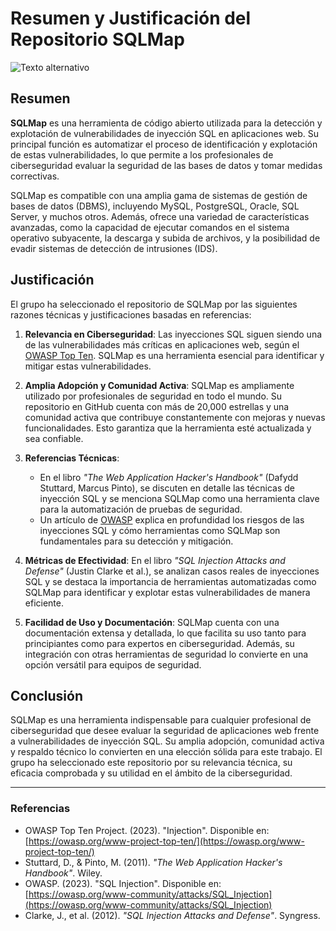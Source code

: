 # Resumen y Justificación del Repositorio SQLMap

![Texto alternativo]([URL_de_la_imagen](https://www.google.com/url?sa=i&url=https%3A%2F%2Fwww.vaadata.com%2Fblog%2Fsqlmap-the-tool-for-detecting-and-exploiting-sql-injections%2F&psig=AOvVaw1S_4ylYoCTVqFP5cWQo5Zp&ust=1742146848321000&source=images&cd=vfe&opi=89978449&ved=0CBQQjRxqFwoTCODH1_LQjIwDFQAAAAAdAAAAABAS))

## Resumen

**SQLMap** es una herramienta de código abierto utilizada para la detección y explotación de vulnerabilidades de inyección SQL en aplicaciones web. Su principal función es automatizar el proceso de identificación y explotación de estas vulnerabilidades, lo que permite a los profesionales de ciberseguridad evaluar la seguridad de las bases de datos y tomar medidas correctivas.

SQLMap es compatible con una amplia gama de sistemas de gestión de bases de datos (DBMS), incluyendo MySQL, PostgreSQL, Oracle, SQL Server, y muchos otros. Además, ofrece una variedad de características avanzadas, como la capacidad de ejecutar comandos en el sistema operativo subyacente, la descarga y subida de archivos, y la posibilidad de evadir sistemas de detección de intrusiones (IDS).

## Justificación

El grupo ha seleccionado el repositorio de SQLMap por las siguientes razones técnicas y justificaciones basadas en referencias:

1. **Relevancia en Ciberseguridad**: Las inyecciones SQL siguen siendo una de las vulnerabilidades más críticas en aplicaciones web, según el [OWASP Top Ten](https://owasp.org/www-project-top-ten/). SQLMap es una herramienta esencial para identificar y mitigar estas vulnerabilidades.

2. **Amplia Adopción y Comunidad Activa**: SQLMap es ampliamente utilizado por profesionales de seguridad en todo el mundo. Su repositorio en GitHub cuenta con más de 20,000 estrellas y una comunidad activa que contribuye constantemente con mejoras y nuevas funcionalidades. Esto garantiza que la herramienta esté actualizada y sea confiable.

3. **Referencias Técnicas**: 
   - En el libro *"The Web Application Hacker's Handbook"* (Dafydd Stuttard, Marcus Pinto), se discuten en detalle las técnicas de inyección SQL y se menciona SQLMap como una herramienta clave para la automatización de pruebas de seguridad.
   - Un artículo de [OWASP](https://owasp.org/www-community/attacks/SQL_Injection) explica en profundidad los riesgos de las inyecciones SQL y cómo herramientas como SQLMap son fundamentales para su detección y mitigación.

4. **Métricas de Efectividad**: En el libro *"SQL Injection Attacks and Defense"* (Justin Clarke et al.), se analizan casos reales de inyecciones SQL y se destaca la importancia de herramientas automatizadas como SQLMap para identificar y explotar estas vulnerabilidades de manera eficiente.

5. **Facilidad de Uso y Documentación**: SQLMap cuenta con una documentación extensa y detallada, lo que facilita su uso tanto para principiantes como para expertos en ciberseguridad. Además, su integración con otras herramientas de seguridad lo convierte en una opción versátil para equipos de seguridad.

## Conclusión

SQLMap es una herramienta indispensable para cualquier profesional de ciberseguridad que desee evaluar la seguridad de aplicaciones web frente a vulnerabilidades de inyección SQL. Su amplia adopción, comunidad activa y respaldo técnico lo convierten en una elección sólida para este trabajo. El grupo ha seleccionado este repositorio por su relevancia técnica, su eficacia comprobada y su utilidad en el ámbito de la ciberseguridad.

---

### Referencias

- OWASP Top Ten Project. (2023). "Injection". Disponible en: [https://owasp.org/www-project-top-ten/](https://owasp.org/www-project-top-ten/)
- Stuttard, D., & Pinto, M. (2011). *"The Web Application Hacker's Handbook"*. Wiley.
- OWASP. (2023). "SQL Injection". Disponible en: [https://owasp.org/www-community/attacks/SQL_Injection](https://owasp.org/www-community/attacks/SQL_Injection)
- Clarke, J., et al. (2012). *"SQL Injection Attacks and Defense"*. Syngress.

